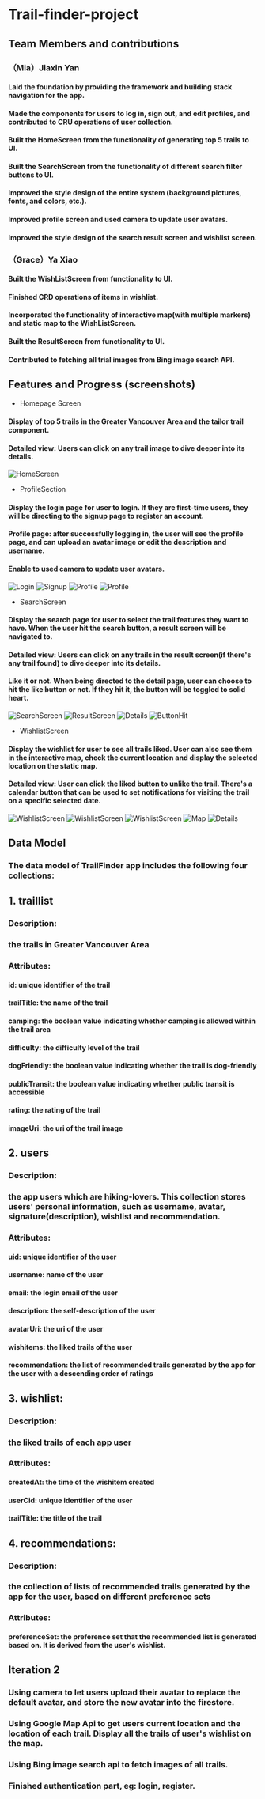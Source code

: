 # Trail-finder-project
## Team Members and contributions
### （Mia）Jiaxin Yan
#### Laid the foundation by providing the framework and building stack navigation for the app.
#### Made the components for users to log in, sign out, and edit profiles, and contributed to CRU operations of user collection.
#### Built the HomeScreen from the functionality of generating top 5 trails to UI.
#### Built the SearchScreen from the functionality of different search filter buttons to UI.
#### Improved the style design of the entire system (background pictures, fonts, and colors, etc.).
#### Improved profile screen and used camera to update user avatars.
#### Improved the style design of the search result screen and wishlist screen.


### （Grace）Ya Xiao
#### Built the WishListScreen from functionality to UI.
#### Finished CRD operations of items in wishlist.
#### Incorporated the functionality of interactive map(with multiple markers) and static map to the WishListScreen.
#### Built the ResultScreen from functionality to UI.
#### Contributed to fetching all trial images from Bing image search API.

## Features and Progress (screenshots)
* Homepage Screen
#### Display of top 5 trails in the Greater Vancouver Area and the tailor trail component.
#### Detailed view: Users can click on any trail image to dive deeper into its details.
![HomeScreen](homepage.png)

* ProfileSection
#### Display the login page for user to login. If they are first-time users, they will be directing to the signup page to register an account.
#### Profile page: after successfully logging in, the user will see the profile page, and can upload an avatar image or edit the description and username.
#### Enable to used camera to update user avatars.
![Login](login.png)
![Signup](signup.png)
![Profile](profile.jpg)
![Profile](camerause.jpg)

* SearchScreen
#### Display the search page for user to select the trail features they want to have. When the user hit the search button, a result screen will be navigated to.
#### Detailed view: Users can click on any trails in the result screen(if there's any trail found) to dive deeper into its details.
#### Like it or not. When being directed to the detail page, user can choose to hit the like button or not. If they hit it, the button will be toggled to solid heart.
![SearchScreen](search.jpg)
![ResultScreen](results.jpg)
![Details](details.png)
![ButtonHit](likebutton_hit.png)
* WishlistScreen
#### Display the wishlist for user to see all trails liked. User can also see them in the interactive map, check the current location and display the selected location on the static map.
#### Detailed view: User can click the liked button to unlike the trail. There's a calendar button that can be used to set notifications for visiting the trail on a specific selected date.
![WishlistScreen](wishlist_1.jpg)
![WishlistScreen](currentlocation.jpg)
![WishlistScreen](selectedlocation.jpg)
![Map](interactivemap.jpg)
![Details](wishlist_detail.jpg)

## Data Model
### The data model of TrailFinder app includes the following four collections:

## 1. traillist
### Description:
### the trails in Greater Vancouver Area

### Attributes:
#### id: unique identifier of the trail

#### trailTitle: the name of the trail

#### camping: the boolean value indicating whether camping is allowed within the trail area

#### difficulty: the difficulty level of the trail

#### dogFriendly: the boolean value indicating whether the trail is dog-friendly

#### publicTransit: the boolean value indicating whether public transit is accessible

#### rating: the rating of the trail

#### imageUri: the uri of the trail image


## 2. users
### Description:
### the app users which are hiking-lovers. This collection stores users' personal information, such as username, avatar, signature(description), wishlist and recommendation.

### Attributes:
#### uid: unique identifier of the user

#### username: name of the user

#### email: the login email of the user

#### description: the self-description of the user

#### avatarUri: the uri of the user

#### wishitems: the liked trails of the user

#### recommendation: the list of recommended trails generated by the app for the user with a descending order of ratings


## 3. wishlist:
### Description:
### the liked trails of each app user

### Attributes:
#### createdAt: the time of the wishitem created

#### userCid: unique identifier of the user

#### trailTitle: the title of the trail



## 4. recommendations:
### Description:
### the collection of lists of recommended trails generated by the app for the user, based on different preference sets

### Attributes:
#### preferenceSet: the preference set that the recommended list is generated based on. It is derived from the user's wishlist.

## Iteration 2
### Using camera to let users upload their avatar to replace the default avatar, and store the new avatar into the firestore.
### Using Google Map Api to get users current location and the location of each trail. Display all the trails of user's wishlist on the map.
### Using Bing image search api to fetch images of all trails.
### Finished authentication part, eg: login, register.
